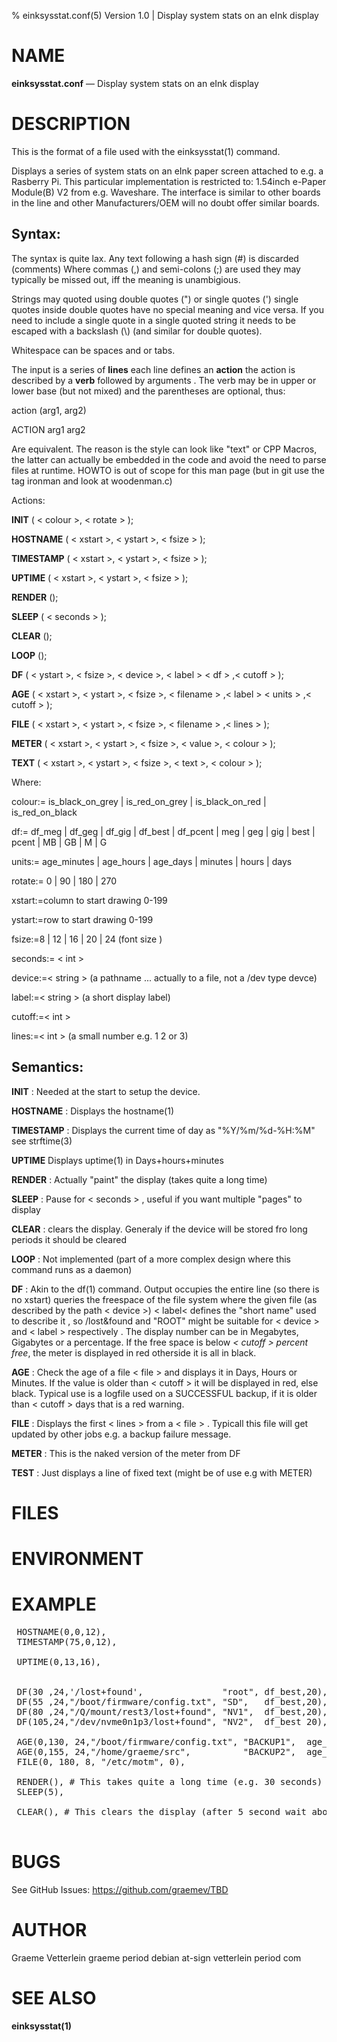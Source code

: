 % einksysstat.conf(5) Version 1.0 | Display system stats on an eInk display

NAME
====

**einksysstat.conf** — Display system stats on an eInk display


DESCRIPTION
===========

This is the format of a file used with the einksysstat(1) command.

Displays a series of system stats on an eInk paper screen attached to e.g. a Rasberry Pi.
This particular implementation is restricted to: 1.54inch e-Paper Module(B) V2 from e.g. Waveshare.
The interface is similar to other boards in the line and other Manufacturers/OEM will no
doubt offer similar boards.

Syntax:
------

The syntax is quite lax. Any text following a hash sign (\#) is discarded (comments)
Where commas (,) and semi-colons (;) are used they may typically be missed out, iff the
meaning is unambigious. 

Strings may quoted using double quotes (") or single quotes (') single quotes
inside double quotes have no special meaning and vice versa. If you need to
include a single quote in a single quoted string it needs to be escaped with a
backslash (\\)  (and similar for double quotes).

Whitespace can be spaces and or tabs.

The input is a series of **lines** each line  defines an **action** the action 
is described by a **verb** followed by arguments . The verb may be in upper or
lower base (but not mixed) and the parentheses  are optional, thus:

action (arg1, arg2)

ACTION arg1 arg2

Are equivalent. The reason is the style can look like "text" or CPP Macros, the
latter can actually be embedded in the code and avoid the need to parse files at
runtime. HOWTO is out of scope for this man page (but in git use the tag ironman
and look at woodenman.c)

Actions:

**INIT**       (  < colour >,  < rotate > ); 

**HOSTNAME**   (  < xstart >,  < ystart >,  < fsize >  ); 

**TIMESTAMP**  (  < xstart >,  < ystart >,  < fsize >  ); 

**UPTIME**     (  < xstart >,  < ystart >,  < fsize >  ); 

**RENDER**     ();

**SLEEP**      (  < seconds > );

**CLEAR**      ();

**LOOP**       ();

**DF**         (            < ystart >, < fsize >, < device >, < label >  < df >  ,< cutoff > );

**AGE**        (  < xstart >, < ystart >, < fsize >, < filename >   ,< label >  < units >  ,< cutoff > );

**FILE**       (  < xstart >, < ystart >, < fsize >, < filename >   ,< lines > );

**METER**      (  < xstart >, < ystart >, < fsize >, < value >,  < colour > );

**TEXT**       (  < xstart >, < ystart >, < fsize >, < text >,  < colour > );

Where:

colour:= is\_black\_on\_grey | is\_red\_on\_grey | is\_black\_on\_red | is\_red\_on\_black

df:=   df\_meg | df\_geg | df\_gig | df\_best | df\_pcent | 
	    meg | geg | gig | best | pcent |
        MB | GB |
        M | G

units:= age\_minutes | age\_hours | age\_days | minutes | hours | days

rotate:= 0 | 90 | 180 | 270

xstart:=column to start drawing 0-199

ystart:=row to start drawing 0-199

fsize:=8 | 12 | 16 | 20 | 24 (font size )

seconds:= < int > 

device:=< string >  (a pathname ... actually to a file, not a /dev type devce)

label:=< string > (a short display label)

cutoff:=< int >

lines:=< int > (a small number e.g. 1 2 or 3)

Semantics:
---------

**INIT** 
:	Needed at the start to setup the device.
	
**HOSTNAME**
:	Displays the hostname(1) 
	
**TIMESTAMP**
:	Displays the current time of day as "%Y/%m/%d-%H:%M" see strftime(3)
	
**UPTIME**
	Displays uptime(1) in Days+hours+minutes

**RENDER**
:	Actually "paint" the display (takes quite a long time)
	
**SLEEP**
:	Pause for < seconds > , useful if you want multiple "pages" to display
	
**CLEAR**
:	clears the display. Generaly if the device will be stored fro long periods it should be cleared

**LOOP**
:	Not implemented (part of a more complex design where this command runs as a daemon)
	
**DF**
:	Akin to the df(1) command. Output occupies the entire line (so there is no xstart)
	queries the freespace of the file system where the given file (as described by the path < device >)
	< label<  defines the "short name" used to describe it , so /lost&found  and "ROOT" might be
	suitable for < device > and < label > respectively . The display number can be in Megabytes, Gigabytes
	or a percentage. If the free space is below *< cutoff > percent free*, the meter is displayed in red
	otherside it is all in black.
	
**AGE**
:	Check the age of a file < file > and displays it in Days, Hours or Minutes. If the value is older
	than < cutoff > it will be displayed in red, else black. Typical use is a logfile used on a SUCCESSFUL
	backup, if it is older than < cutoff > days that is a red warning.

**FILE**
:	Displays the first < lines > from a < file > . Typicall this file will get updated by other jobs
	e.g. a backup failure message.
	
**METER**
:	This is the naked version of the meter from DF
	
**TEST**
:	Just displays a line of fixed text (might be of use e.g with METER)

	

FILES
=====


ENVIRONMENT
===========

EXAMPLE
===========

<pre>
 HOSTNAME(0,0,12),
 TIMESTAMP(75,0,12),
     
 UPTIME(0,13,16),
 
     
 DF(30 ,24,'/lost+found',               "root", df_best,20),
 DF(55 ,24,"/boot/firmware/config.txt", "SD",   df_best,20),           # line  55
 DF(80 ,24,"/Q/mount/rest3/lost+found", "NV1",  df_best,20),           # line  80
 DF(105,24,"/dev/nvme0n1p3/lost+found", "NV2",  df_best 20),           # line 105

 AGE(0,130, 24,"/boot/firmware/config.txt", "BACKUP1",  age_days,20),  # line 130
 AGE(0,155, 24,"/home/graeme/src",          "BACKUP2",  age_days,180), # line 155
 FILE(0, 180, 8, "/etc/motm", 0),                                      # line 180
 
 RENDER(), # This takes quite a long time (e.g. 30 seconds)
 SLEEP(5),
 
 CLEAR(), # This clears the display (after 5 second wait above) ...proably not what you want to do

</pre>


BUGS
====

See GitHub Issues: https://github.com/graemev/TBD

AUTHOR
======

Graeme Vetterlein graeme period debian   at-sign  vetterlein period com 

SEE ALSO
========

**einksysstat(1)**
